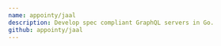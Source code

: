 ```yaml
---
name: appointy/jaal
description: Develop spec compliant GraphQL servers in Go.
github: appointy/jaal
---
```

